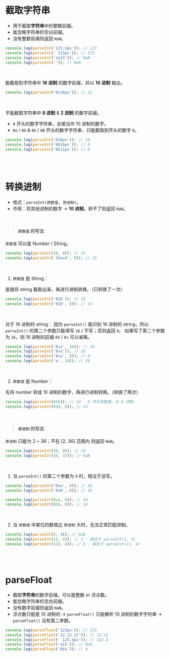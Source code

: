 # 截取字符串

-   用于截取**字符串**中的整数前缀。
-   能忽略字符串的空白前缀。
-   没有整数前缀则返回 `NaN`。

```js
console.log(parseInt('123.5px')); // 123
console.log(parseInt(' 123px')); // 123
console.log(parseInt('a123')); // NaN
console.log(parseInt('')); // NaN
```

<br>

能截取到字符串中 **16 进制** 的数字前缀，并以 **10 进制** 输出。

```js
console.log(parseInt('0x16px')); // 22
```

<br>

不能截取字符串中 **8 进制** & **2 进制** 的数字前缀。

-   `0` 开头的数字字符串，会被当作 10 进制的数字。
-   `0o` / `0O` & `0b` / `0B` 开头的数字字符串，只能截取到开头的数字 `0`。

```javascript
console.log(parseInt('016px')); // 16
console.log(parseInt('0O16px')); // 0
console.log(parseInt('0b11px')); // 0
```

<br><br>

# 转换进制

-   格式：`parseInt(原数值, 原进制)`。
-   作用：将其他进制的数字 → **10 进制**。转不了则返回 `NaN`。

<br>

> #### `原数值` 的写法

`原数值` 可以是 Number / String。

```javascript
console.log(parseInt(16, 9)); // 15
console.log(parseInt('16asd', 9)); // 15
```

<br>

1. `原数值` 是 String：

直接将 string 截取出来，再进行进制转换。（只转换了一次）

```js
console.log(parseInt('016')); // 16
console.log(parseInt('016', 8)); // 14
```

<br>

对于 16 进制的 string：
因为 `parseInt()` 能识别 16 进制的 string，所以 `parseInt()` 的第二个参数只能填写 `16` / 不写；否则返回 `0`。
如果写了第二个参数为 `16`，则 16 进制的前缀 `0X` / `0x` 可以省略。

```javascript
console.log(parseInt('0xa', 16)); // 10
console.log(parseInt('0xa')); // 10
console.log(parseInt('0xa', 8)); // 0
console.log(parseInt('a', 16)); // 10
```

<br>

2. `原数值` 是 Number：

先将 number 转成 10 进制的数字，再进行进制转换。（转换了两次）

```javascript
console.log(parseInt(016)); // 14 - 0 开头的数值，为 8 进制
console.log(parseInt(016, 8)); // 12
```

<br>

> #### `原进制` 的写法

`原进制` 只能为 2 ~ 36；不在 [2, 36] 范围内 则返回 `NaN`。

```js
console.log(parseInt(16, 8)); // 14
console.log(parseInt(16, 37)); // NaN
```

<br>

1. 当 `parseInt()` 的第二个参数为 `0` 时，相当于没写。

```javascript
console.log(parseInt('0xa', 0)); // 10
console.log(parseInt('016', 0)); // 16

console.log(parseInt(0xa, 0)); // 10
console.log(parseInt(016, 0)); // 14
```

<br>

2. 当 `原数值` 中某位的数值比 `原进制` 大时，无法正常匹配进制。

```javascript
console.log(parseInt(5, 4)); // NaN
console.log(parseInt(15, 4)); // 1 - 相当于 parseInt(1, 4)
console.log(parseInt(115, 4)); // 5 - 相当于 parseInt(11, 4)
```

<br><br>

# parseFloat

-   截取**字符串**的数字前缀，可以是整数 or 浮点数。
-   能忽略字符串的空白前缀。
-   没有数字前缀则返回 `NaN`。
-   浮点数只能是 10 进制的 → `parseFloat()` 只能解析 10 进制的数字字符串 → `parseFloat()` 没有第二参数。

```javascript
console.log(parseFloat('123px')); // 123
console.log(parseFloat('12.12.12')); // 12.12
console.log(parseFloat(' 123.4px')); // 123.4
console.log(parseFloat('a12')); // NaN
console.log(parseFloat('0Xa')); // 0
```

<br>
